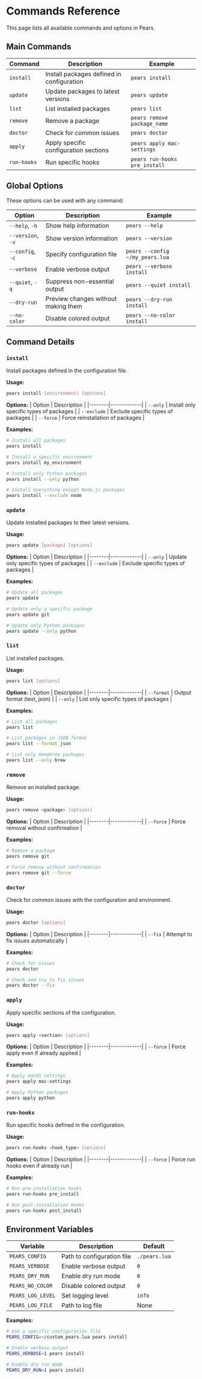 # Commands Reference

This page lists all available commands and options in Pears.

## Main Commands

| Command | Description | Example |
|---------|-------------|---------|
| `install` | Install packages defined in configuration | `pears install` |
| `update` | Update packages to latest versions | `pears update` |
| `list` | List installed packages | `pears list` |
| `remove` | Remove a package | `pears remove package_name` |
| `doctor` | Check for common issues | `pears doctor` |
| `apply` | Apply specific configuration sections | `pears apply mac-settings` |
| `run-hooks` | Run specific hooks | `pears run-hooks pre_install` |

## Global Options

These options can be used with any command:

| Option | Description | Example |
|--------|-------------|---------|
| `--help`, `-h` | Show help information | `pears --help` |
| `--version`, `-v` | Show version information | `pears --version` |
| `--config`, `-c` | Specify configuration file | `pears --config ~/my_pears.lua` |
| `--verbose` | Enable verbose output | `pears --verbose install` |
| `--quiet`, `-q` | Suppress non-essential output | `pears --quiet install` |
| `--dry-run` | Preview changes without making them | `pears --dry-run install` |
| `--no-color` | Disable colored output | `pears --no-color install` |

## Command Details

### `install`

Install packages defined in the configuration file.

**Usage:**
```bash
pears install [environment] [options]
```

**Options:**
| Option | Description |
|--------|-------------|
| `--only` | Install only specific types of packages |
| `--exclude` | Exclude specific types of packages |
| `--force` | Force reinstallation of packages |

**Examples:**
```bash
# Install all packages
pears install

# Install a specific environment
pears install my_environment

# Install only Python packages
pears install --only python

# Install everything except Node.js packages
pears install --exclude node
```

### `update`

Update installed packages to their latest versions.

**Usage:**
```bash
pears update [package] [options]
```

**Options:**
| Option | Description |
|--------|-------------|
| `--only` | Update only specific types of packages |
| `--exclude` | Exclude specific types of packages |

**Examples:**
```bash
# Update all packages
pears update

# Update only a specific package
pears update git

# Update only Python packages
pears update --only python
```

### `list`

List installed packages.

**Usage:**
```bash
pears list [options]
```

**Options:**
| Option | Description |
|--------|-------------|
| `--format` | Output format (text, json) |
| `--only` | List only specific types of packages |

**Examples:**
```bash
# List all packages
pears list

# List packages in JSON format
pears list --format json

# List only Homebrew packages
pears list --only brew
```

### `remove`

Remove an installed package.

**Usage:**
```bash
pears remove <package> [options]
```

**Options:**
| Option | Description |
|--------|-------------|
| `--force` | Force removal without confirmation |

**Examples:**
```bash
# Remove a package
pears remove git

# Force remove without confirmation
pears remove git --force
```

### `doctor`

Check for common issues with the configuration and environment.

**Usage:**
```bash
pears doctor [options]
```

**Options:**
| Option | Description |
|--------|-------------|
| `--fix` | Attempt to fix issues automatically |

**Examples:**
```bash
# Check for issues
pears doctor

# Check and try to fix issues
pears doctor --fix
```

### `apply`

Apply specific sections of the configuration.

**Usage:**
```bash
pears apply <section> [options]
```

**Options:**
| Option | Description |
|--------|-------------|
| `--force` | Force apply even if already applied |

**Examples:**
```bash
# Apply macOS settings
pears apply mac-settings

# Apply Python packages
pears apply python
```

### `run-hooks`

Run specific hooks defined in the configuration.

**Usage:**
```bash
pears run-hooks <hook_type> [options]
```

**Options:**
| Option | Description |
|--------|-------------|
| `--force` | Force run hooks even if already run |

**Examples:**
```bash
# Run pre-installation hooks
pears run-hooks pre_install

# Run post-installation hooks
pears run-hooks post_install
```

## Environment Variables

| Variable | Description | Default |
|----------|-------------|---------|
| `PEARS_CONFIG` | Path to configuration file | `./pears.lua` |
| `PEARS_VERBOSE` | Enable verbose output | `0` |
| `PEARS_DRY_RUN` | Enable dry run mode | `0` |
| `PEARS_NO_COLOR` | Disable colored output | `0` |
| `PEARS_LOG_LEVEL` | Set logging level | `info` |
| `PEARS_LOG_FILE` | Path to log file | None |

**Examples:**
```bash
# Use a specific configuration file
PEARS_CONFIG=~/custom_pears.lua pears install

# Enable verbose output
PEARS_VERBOSE=1 pears install

# Enable dry run mode
PEARS_DRY_RUN=1 pears install
```
